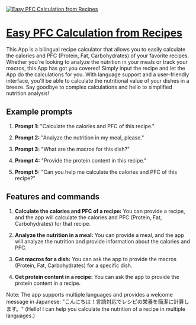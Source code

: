 [![Easy PFC Calculation from Recipes](https://files.oaiusercontent.com/file-1qDF91O1EqZFvFUjoZaDc9Pj?se=2123-10-17T10%3A39%3A19Z&sp=r&sv=2021-08-06&sr=b&rscc=max-age%3D31536000%2C%20immutable&rscd=attachment%3B%20filename%3D3b34d3a6-3fa7-44fd-aa40-b58254d6c374.png&sig=sJdLxsfHzcfaZZW226EPjnNPNMVQBzdnPVTX0CmTMSo%3D)](https://chat.openai.com/g/g-EljgsXiLW-easy-pfc-calculation-from-recipes)

# [Easy PFC Calculation from Recipes](https://chat.openai.com/g/g-EljgsXiLW-easy-pfc-calculation-from-recipes)

This App is a bilingual recipe calculator that allows you to easily calculate the calories and PFC (Protein, Fat, Carbohydrates) of your favorite recipes. Whether you're looking to analyze the nutrition in your meals or track your macros, this App has got you covered! Simply input the recipe and let the App do the calculations for you. With language support and a user-friendly interface, you'll be able to calculate the nutritional value of your dishes in a breeze. Say goodbye to complex calculations and hello to simplified nutrition analysis!

## Example prompts

1. **Prompt 1:** "Calculate the calories and PFC of this recipe."

2. **Prompt 2:** "Analyze the nutrition in my meal, please."

3. **Prompt 3:** "What are the macros for this dish?"

4. **Prompt 4:** "Provide the protein content in this recipe."

5. **Prompt 5:** "Can you help me calculate the calories and PFC of this recipe?"

## Features and commands

1. **Calculate the calories and PFC of a recipe:** You can provide a recipe, and the app will calculate the calories and PFC (Protein, Fat, Carbohydrates) for that recipe.

2. **Analyze the nutrition in a meal:** You can provide a meal, and the app will analyze the nutrition and provide information about the calories and PFC.

3. **Get macros for a dish:** You can ask the app to provide the macros (Protein, Fat, Carbohydrates) for a specific dish.

4. **Get protein content in a recipe:** You can ask the app to provide the protein content in a recipe.

Note: The app supports multiple languages and provides a welcome message in Japanese: "こんにちは！言語対応でレシピの栄養を簡潔に計算します。" (Hello! I can help you calculate the nutrition of a recipe in multiple languages.)